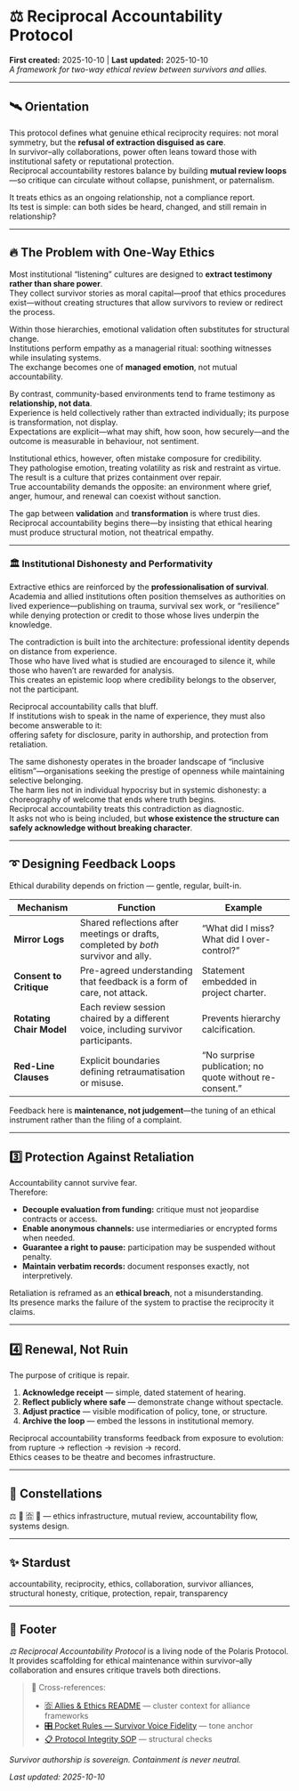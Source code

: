 # ⚖️ Reciprocal Accountability Protocol  
**First created:** 2025-10-10 | **Last updated:** 2025-10-10  
*A framework for two-way ethical review between survivors and allies.*

---

## 🛰️ Orientation  
This protocol defines what genuine ethical reciprocity requires: not moral symmetry, but the **refusal of extraction disguised as care**.  
In survivor–ally collaborations, power often leans toward those with institutional safety or reputational protection.  
Reciprocal accountability restores balance by building **mutual review loops**—so critique can circulate without collapse, punishment, or paternalism.  

It treats ethics as an ongoing relationship, not a compliance report.  
Its test is simple: can both sides be heard, changed, and still remain in relationship?

---

## 🔥 The Problem with One-Way Ethics  

Most institutional “listening” cultures are designed to **extract testimony rather than share power**.  
They collect survivor stories as moral capital—proof that ethics procedures exist—without creating structures that allow survivors to review or redirect the process.  

Within those hierarchies, emotional validation often substitutes for structural change.  
Institutions perform empathy as a managerial ritual: soothing witnesses while insulating systems.  
The exchange becomes one of **managed emotion**, not mutual accountability.  

By contrast, community-based environments tend to frame testimony as **relationship, not data**.  
Experience is held collectively rather than extracted individually; its purpose is transformation, not display.  
Expectations are explicit—what may shift, how soon, how securely—and the outcome is measurable in behaviour, not sentiment.  

Institutional ethics, however, often mistake composure for credibility.  
They pathologise emotion, treating volatility as risk and restraint as virtue.  
The result is a culture that prizes containment over repair.  
True accountability demands the opposite: an environment where grief, anger, humour, and renewal can coexist without sanction.  

The gap between **validation** and **transformation** is where trust dies.  
Reciprocal accountability begins there—by insisting that ethical hearing must produce structural motion, not theatrical empathy.

---

### 🏛️ Institutional Dishonesty and Performativity  

Extractive ethics are reinforced by the **professionalisation of survival**.  
Academia and allied institutions often position themselves as authorities on lived experience—publishing on trauma, survival sex work, or “resilience” while denying protection or credit to those whose lives underpin the knowledge.  

The contradiction is built into the architecture: professional identity depends on distance from experience.  
Those who have lived what is studied are encouraged to silence it, while those who haven’t are rewarded for analysis.  
This creates an epistemic loop where credibility belongs to the observer, not the participant.  

Reciprocal accountability calls that bluff.  
If institutions wish to speak in the name of experience, they must also become answerable to it:  
offering safety for disclosure, parity in authorship, and protection from retaliation.  

The same dishonesty operates in the broader landscape of “inclusive elitism”—organisations seeking the prestige of openness while maintaining selective belonging.  
The harm lies not in individual hypocrisy but in systemic dishonesty: a choreography of welcome that ends where truth begins.  
Reciprocal accountability treats this contradiction as diagnostic.  
It asks not who is being included, but **whose existence the structure can safely acknowledge without breaking character**.

---

## ➰ Designing Feedback Loops  

Ethical durability depends on friction — gentle, regular, built-in.  

| Mechanism | Function | Example |
|------------|-----------|----------|
| **Mirror Logs** | Shared reflections after meetings or drafts, completed by *both* survivor and ally. | “What did I miss? What did I over-control?” |
| **Consent to Critique** | Pre-agreed understanding that feedback is a form of care, not attack. | Statement embedded in project charter. |
| **Rotating Chair Model** | Each review session chaired by a different voice, including survivor participants. | Prevents hierarchy calcification. |
| **Red-Line Clauses** | Explicit boundaries defining retraumatisation or misuse. | “No surprise publication; no quote without re-consent.” |

Feedback here is **maintenance, not judgement**—the tuning of an ethical instrument rather than the filing of a complaint.

---

## 3️⃣ Protection Against Retaliation  

Accountability cannot survive fear.  
Therefore:

- **Decouple evaluation from funding:** critique must not jeopardise contracts or access.  
- **Enable anonymous channels:** use intermediaries or encrypted forms when needed.  
- **Guarantee a right to pause:** participation may be suspended without penalty.  
- **Maintain verbatim records:** document responses exactly, not interpretively.  

Retaliation is reframed as an **ethical breach**, not a misunderstanding.  
Its presence marks the failure of the system to practise the reciprocity it claims.

---

## 4️⃣ Renewal, Not Ruin  

The purpose of critique is repair.  

1. **Acknowledge receipt** — simple, dated statement of hearing.  
2. **Reflect publicly where safe** — demonstrate change without spectacle.  
3. **Adjust practice** — visible modification of policy, tone, or structure.  
4. **Archive the loop** — embed the lessons in institutional memory.  

Reciprocal accountability transforms feedback from exposure to evolution:  
from rupture → reflection → revision → record.  
Ethics ceases to be theatre and becomes infrastructure.

---

## 🌌 Constellations  
⚖️ 🤝 🈴 🧩 — ethics infrastructure, mutual review, accountability flow, systems design.

---

## ✨ Stardust  
accountability, reciprocity, ethics, collaboration, survivor alliances, structural honesty, critique, protection, repair, transparency

---

## 🏮 Footer  
*⚖️ Reciprocal Accountability Protocol* is a living node of the Polaris Protocol.  
It provides scaffolding for ethical maintenance within survivor–ally collaboration and ensures critique travels both directions.  

> 📡 Cross-references:  
> - [🈴 Allies & Ethics README](./README.md) — cluster context for alliance frameworks  
> - [🎛 Pocket Rules — Survivor Voice Fidelity](../../../Polaris_Nest/🏮_Admin_Kit/🎛️_pocket_rules_survivor_voice_fidelity.md) — tone anchor  
> - [📋 Protocol Integrity SOP](../../../Polaris_Nest/🏮_Admin_Kit/protocol_integrity_sop.md) — structural checks  

*Survivor authorship is sovereign. Containment is never neutral.*  

_Last updated: 2025-10-10_
